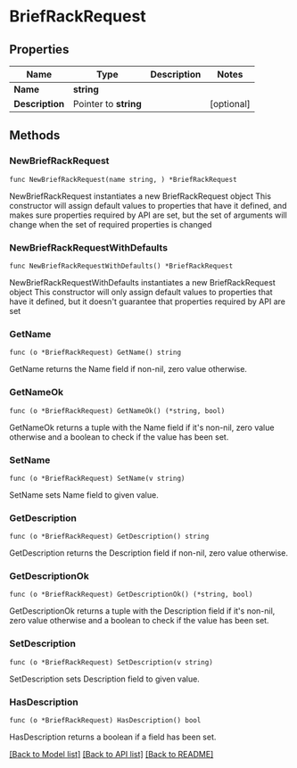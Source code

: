 # BriefRackRequest

## Properties

Name | Type | Description | Notes
------------ | ------------- | ------------- | -------------
**Name** | **string** |  | 
**Description** | Pointer to **string** |  | [optional] 

## Methods

### NewBriefRackRequest

`func NewBriefRackRequest(name string, ) *BriefRackRequest`

NewBriefRackRequest instantiates a new BriefRackRequest object
This constructor will assign default values to properties that have it defined,
and makes sure properties required by API are set, but the set of arguments
will change when the set of required properties is changed

### NewBriefRackRequestWithDefaults

`func NewBriefRackRequestWithDefaults() *BriefRackRequest`

NewBriefRackRequestWithDefaults instantiates a new BriefRackRequest object
This constructor will only assign default values to properties that have it defined,
but it doesn't guarantee that properties required by API are set

### GetName

`func (o *BriefRackRequest) GetName() string`

GetName returns the Name field if non-nil, zero value otherwise.

### GetNameOk

`func (o *BriefRackRequest) GetNameOk() (*string, bool)`

GetNameOk returns a tuple with the Name field if it's non-nil, zero value otherwise
and a boolean to check if the value has been set.

### SetName

`func (o *BriefRackRequest) SetName(v string)`

SetName sets Name field to given value.


### GetDescription

`func (o *BriefRackRequest) GetDescription() string`

GetDescription returns the Description field if non-nil, zero value otherwise.

### GetDescriptionOk

`func (o *BriefRackRequest) GetDescriptionOk() (*string, bool)`

GetDescriptionOk returns a tuple with the Description field if it's non-nil, zero value otherwise
and a boolean to check if the value has been set.

### SetDescription

`func (o *BriefRackRequest) SetDescription(v string)`

SetDescription sets Description field to given value.

### HasDescription

`func (o *BriefRackRequest) HasDescription() bool`

HasDescription returns a boolean if a field has been set.


[[Back to Model list]](../README.md#documentation-for-models) [[Back to API list]](../README.md#documentation-for-api-endpoints) [[Back to README]](../README.md)


